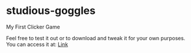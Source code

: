 # studious-goggles
My First Clicker Game

Feel free to test it out or to download and tweak it for your own purposes.
You can access it at:
<a href="https://playernumber21.github.io/studious-goggles/">Link</a>
